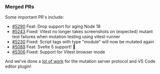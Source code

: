 ### Merged PRs

Some important PR's include:
- [#5290](https://github.com/stryker-mutator/stryker-js/issues/5290) Feat: Drop support for aging Node 18
- [#5243](https://github.com/stryker-mutator/stryker-js/pull/5243) Fixed: Vitest no longer takes screenshots on (expected) mutant test failures when mutation testing using vitest-runner
- [#5230](https://github.com/stryker-mutator/stryker-js/pull/5230) Fixed: Script tags with type "module" will now be mutated again
- [#5089](https://github.com/stryker-mutator/stryker-js/pull/5089) Feat: Svelte 5 support! 🎉
- [#5306](https://github.com/stryker-mutator/stryker-js/pull/5306) Fixed: Support for Vitest browser mode

And we've done a [lot of work](https://github.com/stryker-mutator/stryker-js/pull/5086) for the mutation server protocol and VS Code editor plugin!